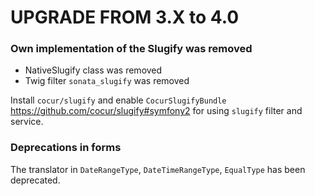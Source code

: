 UPGRADE FROM 3.X to 4.0
=======================

### Own implementation of the Slugify was removed

* NativeSlugify class was removed
* Twig filter `sonata_slugify` was removed

Install `cocur/slugify` and enable `CocurSlugifyBundle` https://github.com/cocur/slugify#symfony2 for using `slugify` filter and service.

### Deprecations in forms

The translator in ``DateRangeType``, ``DateTimeRangeType``, ``EqualType`` has been deprecated. 
